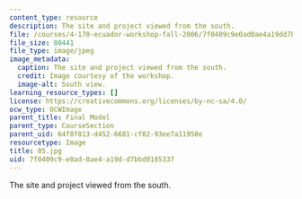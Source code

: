 ```yaml
---
content_type: resource
description: The site and project viewed from the south.
file: /courses/4-170-ecuador-workshop-fall-2006/7f0409c9e0ad0ae4a19dd7bbd0185337_05.jpg
file_size: 80441
file_type: image/jpeg
image_metadata:
  caption: The site and project viewed from the south.
  credit: Image courtesy of the workshop.
  image-alt: South view.
learning_resource_types: []
license: https://creativecommons.org/licenses/by-nc-sa/4.0/
ocw_type: OCWImage
parent_title: Final Model
parent_type: CourseSection
parent_uid: 64f8f813-d452-6681-cf02-93ee7a11950e
resourcetype: Image
title: 05.jpg
uid: 7f0409c9-e0ad-0ae4-a19d-d7bbd0185337
---
```

The site and project viewed from the south.